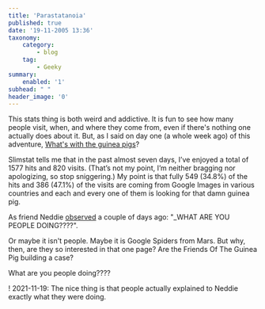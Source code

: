 ```yaml
---
title: 'Parastatanoia'
published: true
date: '19-11-2005 13:36'
taxonomy:
    category:
        - blog
    tag:
        - Geeky
summary:
    enabled: '1'
subhead: " "
header_image: '0'
---
```


This stats thing is both weird and addictive. It is fun to see how many people visit, when, and where they come from, even if there's nothing one actually does about it. But, as I said on day one (a whole week ago) of this adventure, [What's with the guinea pigs](https://jeremycherfas.net/blog/whats-with-the-guineapigs/)?

Slimstat tells me that in the past almost seven days, I’ve enjoyed a total of 1577 hits and 820 visits. (That’s not my point, I’m neither bragging nor apologizing, so stop sniggering.) My point is that fully 549 (34.8%) of the hits and 386 (47.1%) of the visits are coming from Google Images in various countries and each and every one of them is looking for that damn guinea pig.

As friend Neddie [observed](http://byneddiejingo.blogspot.com/2005/11/weird-one.html) a couple of days ago: "_WHAT ARE YOU PEOPLE DOING????".

Or maybe it isn't people. Maybe it is Google Spiders from Mars. But why, then, are they so interested in that one page? Are the Friends Of The  Guinea Pig building a case?

What are you people doing????

! 2021-11-19: The nice thing is that people actually explained to Neddie exactly what they were doing.
